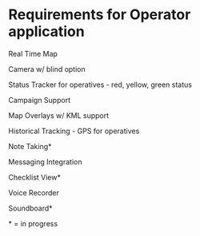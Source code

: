 # Requirements for Operator application

Real Time Map

Camera w/ blind option

Status Tracker for operatives - red, yellow, green status

Campaign Support

Map Overlays w/ KML support

Historical Tracking - GPS for operatives

Note Taking*

Messaging Integration

Checklist View*

Voice Recorder

Soundboard*

\* = in progress
